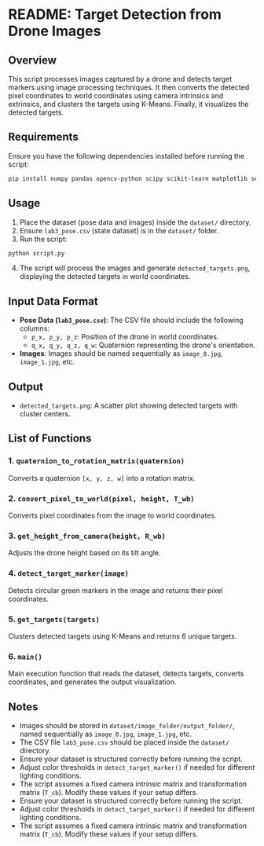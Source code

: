 # README: Target Detection from Drone Images

## Overview
This script processes images captured by a drone and detects target markers using image processing techniques. It then converts the detected pixel coordinates to world coordinates using camera intrinsics and extrinsics, and clusters the targets using K-Means. Finally, it visualizes the detected targets.

## Requirements
Ensure you have the following dependencies installed before running the script:

```sh
pip install numpy pandas opencv-python scipy scikit-learn matplotlib seaborn
```

## Usage

1. Place the dataset (pose data and images) inside the `dataset/` directory.
2. Ensure `lab3_pose.csv` (state dataset) is in the `dataset/` folder.
3. Run the script:

```sh
python script.py
```

4. The script will process the images and generate `detected_targets.png`, displaying the detected targets in world coordinates.

## Input Data Format
- **Pose Data (`lab3_pose.csv`)**: The CSV file should include the following columns:
  - `p_x, p_y, p_z`: Position of the drone in world coordinates.
  - `q_x, q_y, q_z, q_w`: Quaternion representing the drone's orientation.
- **Images**: Images should be named sequentially as `image_0.jpg`, `image_1.jpg`, etc.

## Output
- `detected_targets.png`: A scatter plot showing detected targets with cluster centers.

## List of Functions

### 1. `quaternion_to_rotation_matrix(quaternion)`
Converts a quaternion `[x, y, z, w]` into a rotation matrix.

### 2. `convert_pixel_to_world(pixel, height, T_wb)`
Converts pixel coordinates from the image to world coordinates.

### 3. `get_height_from_camera(height, R_wb)`
Adjusts the drone height based on its tilt angle.

### 4. `detect_target_marker(image)`
Detects circular green markers in the image and returns their pixel coordinates.

### 5. `get_targets(targets)`
Clusters detected targets using K-Means and returns 6 unique targets.

### 6. `main()`
Main execution function that reads the dataset, detects targets, converts coordinates, and generates the output visualization.

## Notes
- Images should be stored in `dataset/image_folder/output_folder/`, named sequentially as `image_0.jpg`, `image_1.jpg`, etc.
- The CSV file `lab3_pose.csv` should be placed inside the `dataset/` directory.
- Ensure your dataset is structured correctly before running the script.
- Adjust color thresholds in `detect_target_marker()` if needed for different lighting conditions.
- The script assumes a fixed camera intrinsic matrix and transformation matrix (`T_cb`). Modify these values if your setup differs.
- Ensure your dataset is structured correctly before running the script.
- Adjust color thresholds in `detect_target_marker()` if needed for different lighting conditions.
- The script assumes a fixed camera intrinsic matrix and transformation matrix (`T_cb`). Modify these values if your setup differs.

